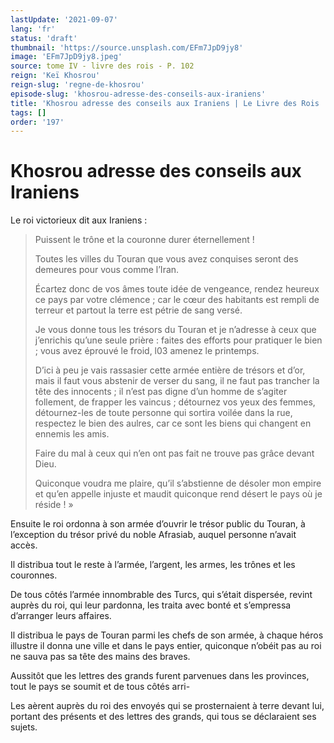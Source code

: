 ```yaml
---
lastUpdate: '2021-09-07'
lang: 'fr'
status: 'draft'
thumbnail: 'https://source.unsplash.com/EFm7JpD9jy8'
image: 'EFm7JpD9jy8.jpeg'
source: tome IV - livre des rois - P. 102
reign: 'Keï Khosrou'
reign-slug: 'regne-de-khosrou'
episode-slug: 'khosrou-adresse-des-conseils-aux-iraniens'
title: 'Khosrou adresse des conseils aux Iraniens | Le Livre des Rois | Shâhnâmeh'
tags: []
order: '197'
---
```


<!-- LTeX: language=fr -->

# Khosrou adresse des conseils aux Iraniens

Le roi victorieux dit aux Iraniens :

> Puissent le trône et la couronne durer éternellement !
>
> Toutes les villes du Touran que vous avez conquises seront des demeures pour vous comme l’Iran.
>
> Écartez donc de vos âmes toute idée de vengeance, rendez heureux ce pays par votre clémence ; car le cœur des habitants est rempli de terreur et partout la terre est pétrie de sang versé.
>
> Je vous donne tous les trésors du Touran et je n’adresse à ceux que j’enrichis qu’une seule prière : faites des efforts pour pratiquer le bien ; vous avez éprouvé le froid, l03 amenez le printemps.
>
> D’ici à peu je vais rassasier cette armée entière de trésors et d’or, mais il faut vous abstenir de verser du sang, il ne faut pas trancher la tête des innocents ; il n’est pas digne d’un homme de s’agiter follement, de frapper les vaincus ; détournez vos yeux des femmes, détournez-les de toute personne qui sortira voilée dans la rue, respectez le bien des aulres, car ce sont les biens qui changent en ennemis les amis.
>
> Faire du mal à ceux qui n’en ont pas fait ne trouve pas grâce devant Dieu.
>
> Quiconque voudra me plaire, qu’il s’abstienne de désoler mon empire et qu’en appelle injuste et maudit quiconque rend désert le pays où je réside ! »

Ensuite le roi ordonna à son armée d’ouvrir le trésor public du Touran, à l’exception du trésor privé du noble Afrasiab, auquel personne n’avait accès.

Il distribua tout le reste à l’armée, l’argent, les armes, les trônes et les couronnes.

De tous côtés l’armée innombrable des Turcs, qui s’était dispersée, revint auprès du roi, qui leur pardonna, les traita avec bonté et s’empressa d’arranger leurs affaires.

Il distribua le pays de Touran parmi les chefs de son armée, à chaque héros illustre il donna une ville et dans le pays entier, quiconque n’obéit pas au roi ne sauva pas sa tête des mains des braves.

Aussitôt que les lettres des grands furent parvenues dans les provinces, tout le pays se soumit et de tous côtés arri-

Les aèrent auprès du roi des envoyés qui se prosternaient à terre devant lui, portant des présents et des lettres des grands, qui tous se déclaraient ses sujets.

